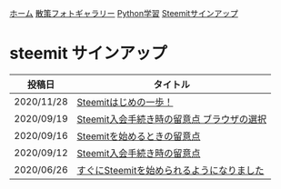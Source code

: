 [ホーム](./) [散策フォトギャラリー](./photogarally.html) [Python学習](./python.html) [Steemitサインアップ](./steemitsignup.html)

# steemit サインアップ

|投稿日|タイトル|
|--|---|
|2020/11/28|[Steemitはじめの一歩！](https://steemit.com/japanese/@yasu/7fuxcn-steemit)|
|2020/09/19|[Steemit入会手続き時の留意点  ブラウザの選択](https://steemit.com/hive-101145/@yasu/4e8vth-steemit)|
|2020/09/16|[Steemitを始めるときの留意点](https://steemit.com/hive-101145/@yasu/6bbbkx-steemit)|
|2020/09/12|[Steemit入会手続き時の留意点](https://steemit.com/hive-101145/@yasu/4d2m7b-steemit)|
|2020/06/26|[すぐにSteemitを始められるようになりました](https://steemit.com/hive-101145/@yasu/4jw6lw-steemit)|

